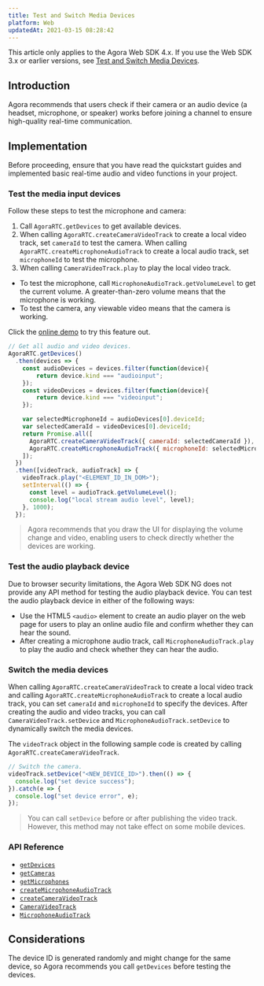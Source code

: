 ```yaml
---
title: Test and Switch Media Devices
platform: Web
updatedAt: 2021-03-15 08:28:42
---
```

<div class="alert note">This article only applies to the Agora Web SDK 4.x. If you use the Web SDK 3.x or earlier versions, see <a href="./test_switch_device_web?platform=Web">Test and Switch Media Devices</a>.</li></div>

## Introduction

Agora recommends that users check if their camera or an audio device (a headset, microphone, or speaker) works before joining a channel to ensure high-quality real-time communication.

## Implementation

Before proceeding, ensure that you have read the quickstart guides and implemented basic real-time audio and video functions in your project.

### Test the media input devices

Follow these steps to test the microphone and camera:

1. Call `AgoraRTC.getDevices` to get available devices.
2. When calling `AgoraRTC.createCameraVideoTrack` to create a local video track, set `cameraId` to test the camera. When calling `AgoraRTC.createMicrophoneAudioTrack` to create a local audio track, set `microphoneId` to test the microphone.
3. When calling `CameraVideoTrack.play` to play the local video track.
  - To test the microphone, call `MicrophoneAudioTrack.getVolumeLevel` to get the current volume. A greater-than-zero volume means that the microphone is working.
  - To test the camera, any viewable video means that the camera is working.

<div class="alert info">Click the <a href="https://webdemo.agora.io/agora-websdk-api-example-4.x/recordingDeviceControl/index.html">online demo</a> to try this feature out.</div>

```js
// Get all audio and video devices.
AgoraRTC.getDevices()
  .then(devices => {
    const audioDevices = devices.filter(function(device){
        return device.kind === "audioinput";
    });
    const videoDevices = devices.filter(function(device){
        return device.kind === "videoinput";
    });

    var selectedMicrophoneId = audioDevices[0].deviceId;
    var selectedCameraId = videoDevices[0].deviceId;
    return Promise.all([
      AgoraRTC.createCameraVideoTrack({ cameraId: selectedCameraId }),
      AgoraRTC.createMicrophoneAudioTrack({ microphoneId: selectedMicrophoneId }),
    ]);
  })
  .then([videoTrack, audioTrack] => {
    videoTrack.play("<ELEMENT_ID_IN_DOM>");
    setInterval(() => {
      const level = audioTrack.getVolumeLevel();
      console.log("local stream audio level", level);
    }, 1000);
  });
```

> Agora recommends that you draw the UI for displaying the volume change and video, enabling users to check directly whether the devices are working.

### Test the audio playback device

Due to browser security limitations, the Agora Web SDK NG does not provide any API method for testing the audio playback device. You can test the audio playback device in either of the following ways:

- Use the HTML5 `<audio>` element to create an audio player on the web page for users to play an online audio file and confirm whether they can hear the sound.
- After creating a microphone audio track, call `MicrophoneAudioTrack.play` to play the audio and check whether they can hear the audio.

### Switch the media devices

When calling `AgoraRTC.createCameraVideoTrack` to create a local video track and calling `AgoraRTC.createMicrophoneAudioTrack` to create a local audio track, you can set `cameraId` and `microphoneId` to specify the devices. After creating the audio and video tracks, you can call `CameraVideoTrack.setDevice` and `MicrophoneAudioTrack.setDevice` to dynamically switch the media devices.

The `videoTrack` object in the following sample code is created by calling `AgoraRTC.createCameraVideoTrack`.

```js
// Switch the camera.
videoTrack.setDevice("<NEW_DEVICE_ID>").then(() => {
  console.log("set device success");
}).catch(e => {
  console.log("set device error", e);
});
```

> You can call `setDevice` before or after publishing the video track. However, this method may not take effect on some mobile devices.

### API Reference
- [`getDevices`](./API%20Reference/web_ng/interfaces/iagorartc.html#getdevices)
- [`getCameras`](./API%20Reference/web_ng/interfaces/iagorartc.html#getcameras)
- [`getMicrophones`](./API%20Reference/web_ng/interfaces/iagorartc.html#getmicrophones)
- [`createMicrophoneAudioTrack`](./API%20Reference/web_ng/interfaces/iagorartc.html#createmicrophoneaudiotrackm)
- [`createCameraVideoTrack`](./API%20Reference/web_ng/interfaces/iagorartc.html#createcameravideotrack)
- [`CameraVideoTrack`](./API%20Reference/web_ng/interfaces/icameravideotrack.html)
- [`MicrophoneAudioTrack`](./API%20Reference/web_ng/interfaces/imicrophoneaudiotrack.html)

## Considerations
The device ID is generated randomly and might change for the same device, so Agora recommends you call `getDevices` before testing the devices.